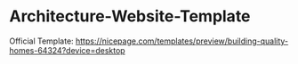 # Architecture-Website-Template
 Official Template: https://nicepage.com/templates/preview/building-quality-homes-64324?device=desktop 
